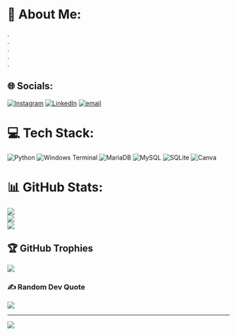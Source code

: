 # 💫 About Me:
.<br>.<br>.<br>.<br>.<br>


## 🌐 Socials:
[![Instagram](https://img.shields.io/badge/Instagram-%23E4405F.svg?logo=Instagram&logoColor=white)](https://instagram.com/_gupta_mudit) [![LinkedIn](https://img.shields.io/badge/LinkedIn-%230077B5.svg?logo=linkedin&logoColor=white)](https://linkedin.com/in/mudit-gupta-07a766281/) [![email](https://img.shields.io/badge/Email-D14836?logo=gmail&logoColor=white)](mailto:mudit00022@gmail.com) 

# 💻 Tech Stack:
![Python](https://img.shields.io/badge/python-3670A0?style=plastic&logo=python&logoColor=ffdd54) ![Windows Terminal](https://img.shields.io/badge/Windows%20Terminal-%234D4D4D.svg?style=plastic&logo=windows-terminal&logoColor=white) ![MariaDB](https://img.shields.io/badge/MariaDB-003545?style=plastic&logo=mariadb&logoColor=white) ![MySQL](https://img.shields.io/badge/mysql-4479A1.svg?style=plastic&logo=mysql&logoColor=white) ![SQLite](https://img.shields.io/badge/sqlite-%2307405e.svg?style=plastic&logo=sqlite&logoColor=white) ![Canva](https://img.shields.io/badge/Canva-%2300C4CC.svg?style=plastic&logo=Canva&logoColor=white)
# 📊 GitHub Stats:
![](https://github-readme-stats.vercel.app/api?username=mudit021&theme=transparent&hide_border=true&include_all_commits=true&count_private=false)<br/>
![](https://nirzak-streak-stats.vercel.app/?user=mudit021&theme=transparent&hide_border=true)<br/>
![](https://github-readme-stats.vercel.app/api/top-langs/?username=mudit021&theme=transparent&hide_border=true&include_all_commits=true&count_private=false&layout=compact)

## 🏆 GitHub Trophies
![](https://github-profile-trophy.vercel.app/?username=mudit021&theme=transparent&no-frame=true&no-bg=true&margin-w=4)

### ✍️ Random Dev Quote
![](https://quotes-github-readme.vercel.app/api?type=horizontal&theme=merko)

---
[![](https://visitcount.itsvg.in/api?id=mudit021&icon=10&color=0)](https://visitcount.itsvg.in)

<!-- Proudly created with GPRM ( https://gprm.itsvg.in ) -->
